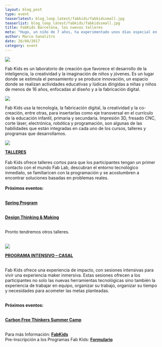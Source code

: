 ```yaml
---
layout: blog_post
type: event
teaserlatest: blog_loop_latest/fabkids/fabkidssmall.jpg
teaserlist: blog_loop_latest/fabkids/fabkidssmall.jpg
title: FabKids Barcelona, los nuevos talleres
meta: "Hugo, un niño de 7 años, ha experimentado unos días especial en el Fab Lab Barcelona: con el ayudo de Santiago Fuentemilla, Fab Academy Barcelona Instructor y Fab Education Coordinator, ha realizado el sueño de convertir un simple dibujo en un objeto real con el utilizó de la fabricación digital. "
author: Marco Sanalitro
date: 26/04/2017 
category: event
---
```


<img src= "http://www.fablabbcn.org/img/blog/blog_loop_latest/fabkids/fabkids3.jpg" align="middle"> 
<br>

Fab Kids es un laboratorio de creación que favorece el desarrollo de la inteligencia, la creatividad y la imaginación de niños y jóvenes. Es un lugar donde se estimula el pensamiento y se produce innovación, un espacio donde se realizan actividades educativas y lúdicas dirigidas a niñas y niños de menos de 16 años, enfocadas al diseño y a la fabricación digital.<br>

<img src= "http://www.fablabbcn.org/img/blog/blog_loop_latest/fabkids/fabkids4.jpg" align="middle"> 
<br>

Fab Kids usa la tecnología, la fabricación digital, la creatividad y la co-creación, entre otras, para insertarlas como eje transversal en el currículo de la educación infantil, primaria y secundaria. Impresión 3D, fresado CNC, corte láser, electrónica, robótica y programación, son algunas de las habilidades que están integradas en cada uno de los cursos, talleres y programas que desarrollamos.<br>

<img src= "http://www.fablabbcn.org/img/blog/blog_loop_latest/fabkids/fabkids6.jpg" align="middle"> 
<br>

<strong><a href="http://kids.fablabbcn.org/talleres/">TALLERES</a></strong><br>
<br>
Fab Kids ofrece talleres cortos para que los participantes tengan un primer contacto con el mundo Fab Lab, descubran el entorno tecnológico inmediato, se familiaricen con la programación y se acostumbren a encontrar soluciones basadas en problemas reales.<br>
<br>
<strong>Próximos eventos:</strong><br><br>

<strong><a href="http://apply.fablabbcn.org/view.php?id=12407">Spring Program</a></strong><br><br>

<strong><a href="http://apply.fablabbcn.org/view.php?id=11904">Design Thinking & Making</a></strong><br><br>

Pronto tendremos otros talleres.<br><br>

<img src= "http://www.fablabbcn.org/img/blog/blog_loop_latest/fabkids/fabkids7.jpg" align="middle"> 
<br>

<strong><a href="http://kids.fablabbcn.org/programa-intensivo-casal/">PROGRAMA INTENSIVO – CASAL</a></strong><br><br>

Fab Kids ofrece una experiencia de impacto, con sesiones intensivas para vivir una experiencia maker inmersiva. Estas sesiones ofrecen a los participantes no solo las nuevas herramientas tecnológicas sino también la experiencia de trabajar en equipo,  organizar su trabajo, organizar su tiempo y necesidades para acometer las metas planteadas.<br><br>

<strong>Próximos eventos:</strong><br><br>

<strong><a href="http://lifeline-learning.com/join-us-for-summer-camp/">Carbon Free Thinkers Summer Camp</a></strong><br><br>

Para más Información: <strong><a href="http://kids.fablabbcn.org/">FabKids</a></strong><br>
Pre-Inscripción a los Programas Fab Kids: <strong><a href="http://apply.fablabbcn.org/view.php?id=12407">Formulario</a></strong><br>




